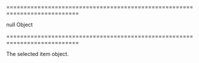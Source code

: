 ===========================================================================
<!--default-->null<!--/default-->
<!--type-->Object<!--/type-->
===========================================================================

<!--shortDescription-->
The selected item object.
<!--/shortDescription-->

<!--fullDescription-->

<!--/fullDescription-->